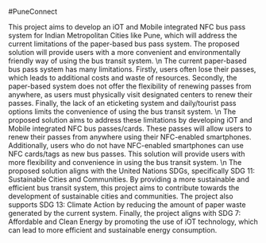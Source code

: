 #PuneConnect

This project aims to develop an iOT and Mobile integrated NFC bus pass system for Indian Metropolitan Cities like Pune, which will address the current limitations of the paper-based bus pass system. The proposed solution will provide users with a more convenient and environmentally friendly way of using the bus transit system.
\n
The current paper-based bus pass system has many limitations. Firstly, users often lose their passes, which leads to additional costs and waste of resources. Secondly, the paper-based system does not offer the flexibility of renewing passes from anywhere, as users must physically visit designated centers to renew their passes. Finally, the lack of an eticketing system and daily/tourist pass options limits the convenience of using the bus transit system.
\n
The proposed solution aims to address these limitations by developing iOT and Mobile integrated NFC bus passes/cards. These passes will allow users to renew their passes from anywhere using their NFC-enabled smartphones. Additionally, users who do not have NFC-enabled smartphones can use NFC cards/tags as new bus passes. This solution will provide users with more flexibility and convenience in using the bus transit system.
\n
The proposed solution aligns with the United Nations SDGs, specifically SDG 11: Sustainable Cities and Communities. By providing a more sustainable and efficient bus transit system, this project aims to contribute towards the development of sustainable cities and communities. The project also supports SDG 13: Climate Action by reducing the amount of paper waste generated by the current system. Finally, the project aligns with SDG 7: Affordable and Clean Energy by promoting the use of iOT technology, which can lead to more efficient and sustainable energy consumption.
